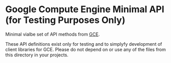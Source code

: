 # Google Compute Engine Minimal API (for Testing Purposes Only)

Minimal vialbe set of API methods from [GCE](https://cloud.google.com/error-reporting/reference/). 

These API definitions exist only for testing and to simplyfy development of 
client libraries for GCE. Please do not depend on or use any of the files from 
this  directory in your projects.

